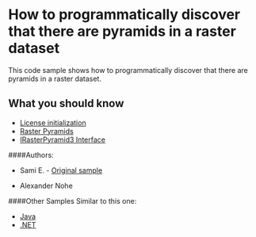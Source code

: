 # How to programmatically discover that there are pyramids in a raster dataset
This code sample shows how to programmatically discover that there are pyramids in a raster dataset.


## What you should know
* [License initialization](http://help.arcgis.com/en/sdk/10.0/arcobjects_net/componenthelp/index.html#//00420000006z000000)
* [Raster Pyramids](http://resources.arcgis.com/en/help/main/10.1/index.html#//009t00000019000000)
* [IRasterPyramid3 Interface](http://help.arcgis.com/en/sdk/10.0/arcobjects_net/componenthelp/index.html#//001q00000306000000)

####Authors:
* Sami E. - [Original sample](https://github.com/Esri/developer-support/tree/master/arcobjects-net/pyramids-present-in-raster-dataset)

* Alexander Nohe

####Other Samples Similar to this one:
* [Java](../../arcobjects-java/pyramids-present-in-raster-dataset)
* [.NET](../../arcobjects-net/pyramids-present-in-raster-dataset)
